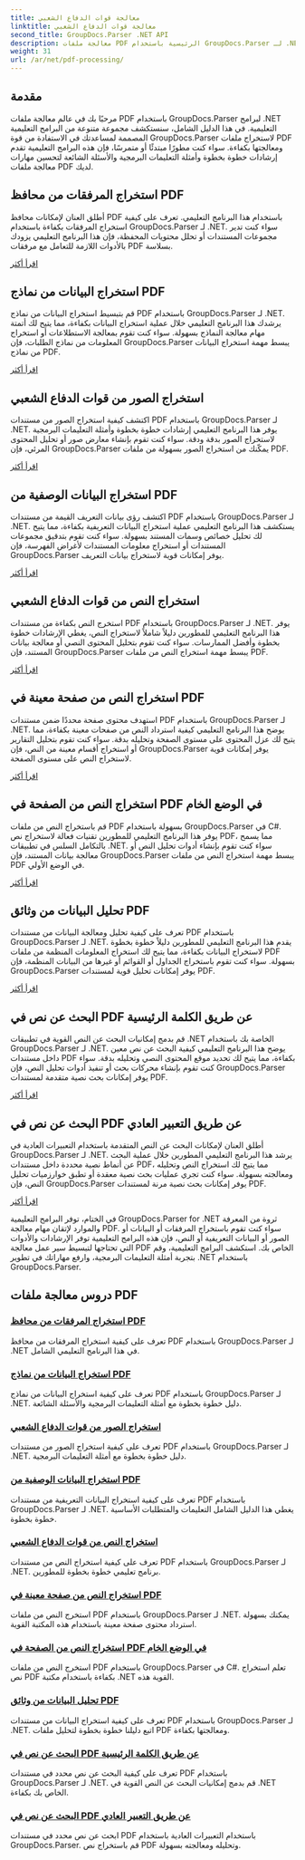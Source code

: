 ```yaml
---
title: معالجة قوات الدفاع الشعبي
linktitle: معالجة قوات الدفاع الشعبي
second_title: GroupDocs.Parser .NET API
description: معالجة ملفات PDF الرئيسية باستخدام GroupDocs.Parser لـ .NET. تعلم كيفية استخراج المرفقات والبيانات والصور والبيانات التعريفية والنص بكفاءة من ملفات PDF.
weight: 31
url: /ar/net/pdf-processing/
---
```

## مقدمة

مرحبًا بك في عالم معالجة ملفات PDF باستخدام GroupDocs.Parser لبرامج .NET التعليمية. في هذا الدليل الشامل، سنستكشف مجموعة متنوعة من البرامج التعليمية المصممة لمساعدتك في الاستفادة من قوة GroupDocs.Parser لاستخراج ملفات PDF ومعالجتها بكفاءة. سواء كنت مطورًا مبتدئًا أو متمرسًا، فإن هذه البرامج التعليمية تقدم إرشادات خطوة بخطوة وأمثلة التعليمات البرمجية والأسئلة الشائعة لتحسين مهارات معالجة ملفات PDF لديك.

## استخراج المرفقات من محافظ PDF
أطلق العنان لإمكانات محافظ PDF باستخدام هذا البرنامج التعليمي. تعرف على كيفية استخراج المرفقات بكفاءة باستخدام GroupDocs.Parser لـ .NET. سواء كنت تدير مجموعات المستندات أو تحلل محتويات المحفظة، فإن هذا البرنامج التعليمي يزودك بالأدوات اللازمة للتعامل مع مرفقات PDF بسلاسة.

[اقرأ أكثر](./extract-attachments-from-pdf-portfolios/)

## استخراج البيانات من نماذج PDF
قم بتبسيط استخراج البيانات من نماذج PDF باستخدام GroupDocs.Parser لـ .NET. يرشدك هذا البرنامج التعليمي خلال عملية استخراج البيانات بكفاءة، مما يتيح لك أتمتة مهام معالجة النماذج بسهولة. سواء كنت تقوم بمعالجة الاستطلاعات أو استخراج المعلومات من نماذج الطلبات، فإن GroupDocs.Parser يبسط مهمة استخراج البيانات من نماذج PDF.

[اقرأ أكثر](./extract-data-from-pdf-forms/)

## استخراج الصور من قوات الدفاع الشعبي
اكتشف كيفية استخراج الصور من مستندات PDF باستخدام GroupDocs.Parser لـ .NET. يوفر هذا البرنامج التعليمي إرشادات خطوة بخطوة وأمثلة التعليمات البرمجية لاستخراج الصور بدقة ودقة. سواء كنت تقوم بإنشاء معارض صور أو تحليل المحتوى المرئي، فإن GroupDocs.Parser يمكّنك من استخراج الصور بسهولة من ملفات PDF.

[اقرأ أكثر](./extract-images-from-pdf/)

## استخراج البيانات الوصفية من PDF
اكتشف رؤى بيانات التعريف القيمة من مستندات PDF باستخدام GroupDocs.Parser لـ .NET. يستكشف هذا البرنامج التعليمي عملية استخراج البيانات التعريفية بكفاءة، مما يتيح لك تحليل خصائص وسمات المستند بسهولة. سواء كنت تقوم بتدقيق مجموعات المستندات أو استخراج معلومات المستندات لأغراض الفهرسة، فإن GroupDocs.Parser يوفر إمكانات قوية لاستخراج بيانات التعريف.

[اقرأ أكثر](./extract-metadata-from-pdf/)

## استخراج النص من قوات الدفاع الشعبي
استخرج النص بكفاءة من مستندات PDF باستخدام GroupDocs.Parser لـ .NET. يوفر هذا البرنامج التعليمي للمطورين دليلاً شاملاً لاستخراج النص، يغطي الإرشادات خطوة بخطوة وأفضل الممارسات. سواء كنت تقوم بتحليل المحتوى النصي أو معالجة بيانات المستند، فإن GroupDocs.Parser يبسط مهمة استخراج النص من ملفات PDF.

[اقرأ أكثر](./extract-text-from-pdf/)

## استخراج النص من صفحة معينة في PDF
استهدف محتوى صفحة محددًا ضمن مستندات PDF باستخدام GroupDocs.Parser لـ .NET. يوضح هذا البرنامج التعليمي كيفية استرداد النص من صفحات معينة بكفاءة، مما يتيح لك عزل المحتوى على مستوى الصفحة وتحليله بدقة. سواء كنت تقوم بتحليل التقارير أو استخراج أقسام معينة من النص، فإن GroupDocs.Parser يوفر إمكانات قوية لاستخراج النص على مستوى الصفحة.

[اقرأ أكثر](./extract-text-from-specific-page-in-pdf/)

## استخراج النص من الصفحة في PDF في الوضع الخام
قم باستخراج النص من ملفات PDF بسهولة باستخدام GroupDocs.Parser في C#. يوفر هذا البرنامج التعليمي للمطورين تقنيات فعالة لاستخراج نص PDF، مما يسمح بالتكامل السلس في تطبيقات .NET. سواء كنت تقوم بإنشاء أدوات تحليل النص أو معالجة بيانات المستند، فإن GroupDocs.Parser يبسط مهمة استخراج النص من ملفات PDF في الوضع الأولي.

[اقرأ أكثر](./extract-text-from-page-in-pdf-in-raw-mode/)

## تحليل البيانات من وثائق PDF
تعرف على كيفية تحليل ومعالجة البيانات من مستندات PDF باستخدام GroupDocs.Parser لـ .NET. يقدم هذا البرنامج التعليمي للمطورين دليلاً خطوة بخطوة لاستخراج البيانات بكفاءة، مما يتيح لك استخراج المعلومات المنظمة من ملفات PDF بسهولة. سواء كنت تقوم باستخراج الجداول أو القوائم أو غيرها من البيانات المنظمة، فإن GroupDocs.Parser يوفر إمكانات تحليل قوية لمستندات PDF.

[اقرأ أكثر](./parse-data-from-pdf-documents/)

## البحث عن نص في PDF عن طريق الكلمة الرئيسية
قم بدمج إمكانيات البحث عن النص القوية في تطبيقات .NET الخاصة بك باستخدام GroupDocs.Parser لـ .NET. يوضح هذا البرنامج التعليمي كيفية البحث عن نص معين داخل مستندات PDF بكفاءة، مما يتيح لك تحديد موقع المحتوى النصي وتحليله بدقة. سواء كنت تقوم بإنشاء محركات بحث أو تنفيذ أدوات تحليل النص، فإن GroupDocs.Parser يوفر إمكانات بحث نصية متقدمة لمستندات PDF.

[اقرأ أكثر](./search-text-in-pdf-by-keyword/)

## البحث عن نص في PDF عن طريق التعبير العادي
أطلق العنان لإمكانات البحث عن النص المتقدمة باستخدام التعبيرات العادية في GroupDocs.Parser لـ .NET. يرشد هذا البرنامج التعليمي المطورين خلال عملية البحث عن أنماط نصية محددة داخل مستندات PDF، مما يتيح لك استخراج النص وتحليله ومعالجته بسهولة. سواء كنت تجري عمليات بحث نصية معقدة أو تطبق خوارزميات تحليل النص، فإن GroupDocs.Parser يوفر إمكانات بحث نصية مرنة لمستندات PDF.

[اقرأ أكثر](./search-text-in-pdf-by-regular-expression/)

في الختام، توفر البرامج التعليمية GroupDocs.Parser for .NET ثروة من المعرفة والموارد لإتقان مهام معالجة PDF. سواء كنت تقوم باستخراج المرفقات أو البيانات أو الصور أو البيانات التعريفية أو النص، فإن هذه البرامج التعليمية توفر الإرشادات والأدوات التي تحتاجها لتبسيط سير عمل معالجة PDF الخاص بك. استكشف البرامج التعليمية، وقم بتجربة أمثلة التعليمات البرمجية، وارفع مهاراتك في تطوير .NET باستخدام GroupDocs.Parser.
## دروس معالجة ملفات PDF
### [استخراج المرفقات من محافظ PDF](./extract-attachments-from-pdf-portfolios/)
تعرف على كيفية استخراج المرفقات من محافظ PDF باستخدام GroupDocs.Parser لـ .NET في هذا البرنامج التعليمي الشامل.
### [استخراج البيانات من نماذج PDF](./extract-data-from-pdf-forms/)
تعرف على كيفية استخراج البيانات من نماذج PDF باستخدام GroupDocs.Parser لـ .NET. دليل خطوة بخطوة مع أمثلة التعليمات البرمجية والأسئلة الشائعة.
### [استخراج الصور من قوات الدفاع الشعبي](./extract-images-from-pdf/)
تعرف على كيفية استخراج الصور من مستندات PDF باستخدام GroupDocs.Parser لـ .NET. دليل خطوة بخطوة مع أمثلة التعليمات البرمجية.
### [استخراج البيانات الوصفية من PDF](./extract-metadata-from-pdf/)
تعرف على كيفية استخراج البيانات التعريفية من مستندات PDF باستخدام GroupDocs.Parser لـ .NET. يغطي هذا الدليل الشامل التعليمات والمتطلبات الأساسية خطوة بخطوة.
### [استخراج النص من قوات الدفاع الشعبي](./extract-text-from-pdf/)
تعرف على كيفية استخراج النص من مستندات PDF باستخدام GroupDocs.Parser لـ .NET. برنامج تعليمي خطوة بخطوة للمطورين.
### [استخراج النص من صفحة معينة في PDF](./extract-text-from-specific-page-in-pdf/)
استخرج النص من ملفات PDF باستخدام GroupDocs.Parser لـ .NET. يمكنك بسهولة استرداد محتوى صفحة معينة باستخدام هذه المكتبة القوية.
### [استخراج النص من الصفحة في PDF في الوضع الخام](./extract-text-from-page-in-pdf-in-raw-mode/)
استخرج النص من ملفات PDF باستخدام GroupDocs.Parser في C#. تعلم استخراج نص PDF بكفاءة باستخدام مكتبة .NET القوية هذه.
### [تحليل البيانات من وثائق PDF](./parse-data-from-pdf-documents/)
تعرف على كيفية استخراج البيانات من مستندات PDF باستخدام GroupDocs.Parser لـ .NET. اتبع دليلنا خطوة بخطوة لتحليل ملفات PDF ومعالجتها بكفاءة.
### [البحث عن نص في PDF عن طريق الكلمة الرئيسية](./search-text-in-pdf-by-keyword/)
تعرف على كيفية البحث عن نص محدد في مستندات PDF باستخدام GroupDocs.Parser لـ .NET. قم بدمج إمكانيات البحث عن النص القوية في .NET الخاص بك بكفاءة.
### [البحث عن نص في PDF عن طريق التعبير العادي](./search-text-in-pdf-by-regular-expression/)
ابحث عن نص محدد في مستندات PDF باستخدام التعبيرات العادية باستخدام GroupDocs.Parser. قم باستخراج نص PDF وتحليله ومعالجته بسهولة.